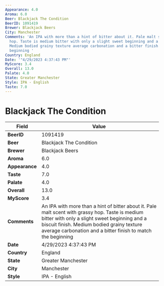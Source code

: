 ```yaml
---
Appearance: 4.0
Aroma: 6.0
Beer: Blackjack The Condition
BeerID: 1091419
Brewer: Blackjack Beers
City: Manchester
Comments: 'An IPA with more than a hint of bitter about it. Pale malt scent with grassy
  hop. Taste is medium bitter with only a slight sweet beginning and a biscuit finish.
  Medium bodied grainy texture average carbonation and a bitter finish to match the
  beginning '
Country: England
Date: '"4/29/2023 4:37:43 PM"'
MyScore: 3.4
Overall: 13.0
Palate: 4.0
State: Greater Manchester
Style: IPA - English
Taste: 7.0
---
```


# Blackjack The Condition

| Field         | Value |
|---------------|-------|
| **BeerID** | 1091419 |
| **Beer** | Blackjack The Condition |
| **Brewer** | Blackjack Beers |
| **Aroma** | 6.0 |
| **Appearance** | 4.0 |
| **Taste** | 7.0 |
| **Palate** | 4.0 |
| **Overall** | 13.0 |
| **MyScore** | 3.4 |
| **Comments** | An IPA with more than a hint of bitter about it. Pale malt scent with grassy hop. Taste is medium bitter with only a slight sweet beginning and a biscuit finish. Medium bodied grainy texture average carbonation and a bitter finish to match the beginning  |
| **Date** | 4/29/2023 4:37:43 PM |
| **Country** | England |
| **State** | Greater Manchester |
| **City** | Manchester |
| **Style** | IPA - English |

